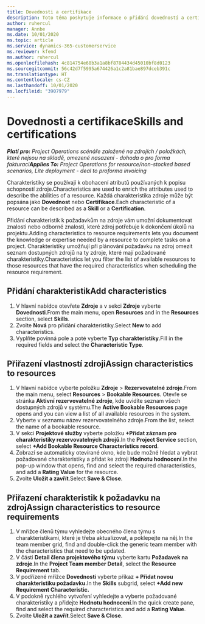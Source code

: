 ```yaml
---
title: Dovednosti a certifikace
description: Toto téma poskytuje informace o přidání dovedností a certifikačních charakteristik ke zdrojům.
author: ruhercul
manager: Annbe
ms.date: 10/01/2020
ms.topic: article
ms.service: dynamics-365-customerservice
ms.reviewer: kfend
ms.author: ruhercul
ms.openlocfilehash: 4c814754e68b3a1a8bf8784434d45010bf8d0123
ms.sourcegitcommit: 56c42d7f5995a674426a1c2a81bae897dceb391c
ms.translationtype: HT
ms.contentlocale: cs-CZ
ms.lasthandoff: 10/01/2020
ms.locfileid: "3907979"
---
```

# <a name="skills-and-certifications"></a><span data-ttu-id="081c6-103">Dovednosti a certifikace</span><span class="sxs-lookup"><span data-stu-id="081c6-103">Skills and certifications</span></span>
<span data-ttu-id="081c6-104">_**Platí pro:** Project Operations scénáře založené na zdrojích / položkách, které nejsou na skladě, omezené nasazení - dohoda o pro forma fakturaci_</span><span class="sxs-lookup"><span data-stu-id="081c6-104">_**Applies To:** Project Operations for resource/non-stocked based scenarios, Lite deployment - deal to proforma invoicing_</span></span>

<span data-ttu-id="081c6-105">Charakteristiky se používají k obohacení atributů používaných k popisu schopností zdroje.</span><span class="sxs-lookup"><span data-stu-id="081c6-105">Characteristics are used to enrich the attributes used to describe the abilities of a resource.</span></span> <span data-ttu-id="081c6-106">Každá charakteristika zdroje může být popsána jako **Dovednost** nebo **Certifikace**.</span><span class="sxs-lookup"><span data-stu-id="081c6-106">Each characteristic of a resource can be described as a **Skill** or a **Certification**.</span></span>

<span data-ttu-id="081c6-107">Přidání charakteristik k požadavkům na zdroje vám umožní dokumentovat znalosti nebo odborné znalosti, které zdroj potřebuje k dokončení úkolů na projektu.</span><span class="sxs-lookup"><span data-stu-id="081c6-107">Adding characteristics to resource requirements lets you document the knowledge or expertise needed by a resource to complete tasks on a project.</span></span> <span data-ttu-id="081c6-108">Charakteristiky umožňují při plánování požadavku na zdroj omezit seznam dostupných zdrojů na ty zdroje, které mají požadované charakteristiky.</span><span class="sxs-lookup"><span data-stu-id="081c6-108">Characteristics let you filter the list of available resources to those resources that have the required characteristics when scheduling the resource requirement.</span></span>

## <a name="add-characteristics"></a><span data-ttu-id="081c6-109">Přidání charakteristik</span><span class="sxs-lookup"><span data-stu-id="081c6-109">Add characteristics</span></span>

1. <span data-ttu-id="081c6-110">V hlavní nabídce otevřete **Zdroje** a v sekci **Zdroje** vyberte **Dovednosti**.</span><span class="sxs-lookup"><span data-stu-id="081c6-110">From the main menu, open **Resources** and in the **Resources** section, select **Skills**.</span></span>
2. <span data-ttu-id="081c6-111">Zvolte **Nová** pro přidání charakteristiky.</span><span class="sxs-lookup"><span data-stu-id="081c6-111">Select **New** to add characteristics.</span></span>
3. <span data-ttu-id="081c6-112">Vyplňte povinná pole a poté vyberte **Typ charakteristiky**.</span><span class="sxs-lookup"><span data-stu-id="081c6-112">Fill in the required fields and select the **Characteristic Type**.</span></span>

## <a name="assign-characteristics-to-resources"></a><span data-ttu-id="081c6-113">Přiřazení vlastností zdroji</span><span class="sxs-lookup"><span data-stu-id="081c6-113">Assign characteristics to resources</span></span>

1. <span data-ttu-id="081c6-114">V hlavní nabídce vyberte položku **Zdroje** > **Rezervovatelné zdroje**.</span><span class="sxs-lookup"><span data-stu-id="081c6-114">From the main menu, select **Resources** > **Bookable Resources**.</span></span> <span data-ttu-id="081c6-115">Otevře se stránka **Aktivní rezervovatelné zdroje**, kde uvidíte seznam všech dostupných zdrojů v systému.</span><span class="sxs-lookup"><span data-stu-id="081c6-115">The **Active Bookable Resources** page opens and you can view a list of all available resources in the system.</span></span>
2. <span data-ttu-id="081c6-116">Vyberte v seznamu název rezervovatelného zdroje.</span><span class="sxs-lookup"><span data-stu-id="081c6-116">From the list, select the name of a bookable resource.</span></span>
3. <span data-ttu-id="081c6-117">V sekci **Projektové služby** vyberte položku **+Přidat záznam pro charakteristiky rezervovatelných zdrojů**.</span><span class="sxs-lookup"><span data-stu-id="081c6-117">In the **Project Service** section, select **+Add Bookable Resource Characteristics record**.</span></span>
4. <span data-ttu-id="081c6-118">Zobrazí se automaticky otevírané okno, kde bude možné hledat a vybrat požadované charakteristiky a přidat ke zdroji **Hodnotu hodnocení**.</span><span class="sxs-lookup"><span data-stu-id="081c6-118">In the pop-up window that opens, find and select the required characteristics, and add a **Rating Value** for the resource.</span></span>
5. <span data-ttu-id="081c6-119">Zvolte **Uložit a zavřít**.</span><span class="sxs-lookup"><span data-stu-id="081c6-119">Select **Save & Close**.</span></span>

## <a name="assign-characteristics-to-resource-requirements"></a><span data-ttu-id="081c6-120">Přiřazení charakteristik k požadavku na zdroj</span><span class="sxs-lookup"><span data-stu-id="081c6-120">Assign characteristics to resource requirements</span></span>

1. <span data-ttu-id="081c6-121">V mřížce členů týmu vyhledejte obecného člena týmu s charakteristikami, které je třeba aktualizovat, a poklepejte na něj.</span><span class="sxs-lookup"><span data-stu-id="081c6-121">In the team member grid, find and double-click the generic team member with the characteristics that need to be updated.</span></span>
2. <span data-ttu-id="081c6-122">V části **Detail člena projektového týmu** vyberte kartu **Požadavek na zdroje**.</span><span class="sxs-lookup"><span data-stu-id="081c6-122">In the **Project Team member Detail**, select the **Resource Requirement** tab.</span></span>
3. <span data-ttu-id="081c6-123">V podřízené mřížce **Dovednosti** vyberte příkaz **+ Přidat novou charakteristiku požadavku.**</span><span class="sxs-lookup"><span data-stu-id="081c6-123">In the **Skills** subgrid, select **+Add new Requirement Characteristic.**</span></span>
4. <span data-ttu-id="081c6-124">V podokně rychlého vytvoření vyhledejte a vyberte požadované charakteristiky a přidejte **Hodnotu hodnocení**.</span><span class="sxs-lookup"><span data-stu-id="081c6-124">In the quick create pane, find and select the required characteristics and add a **Rating Value**.</span></span>
5. <span data-ttu-id="081c6-125">Zvolte **Uložit a zavřít**.</span><span class="sxs-lookup"><span data-stu-id="081c6-125">Select **Save & Close**.</span></span>